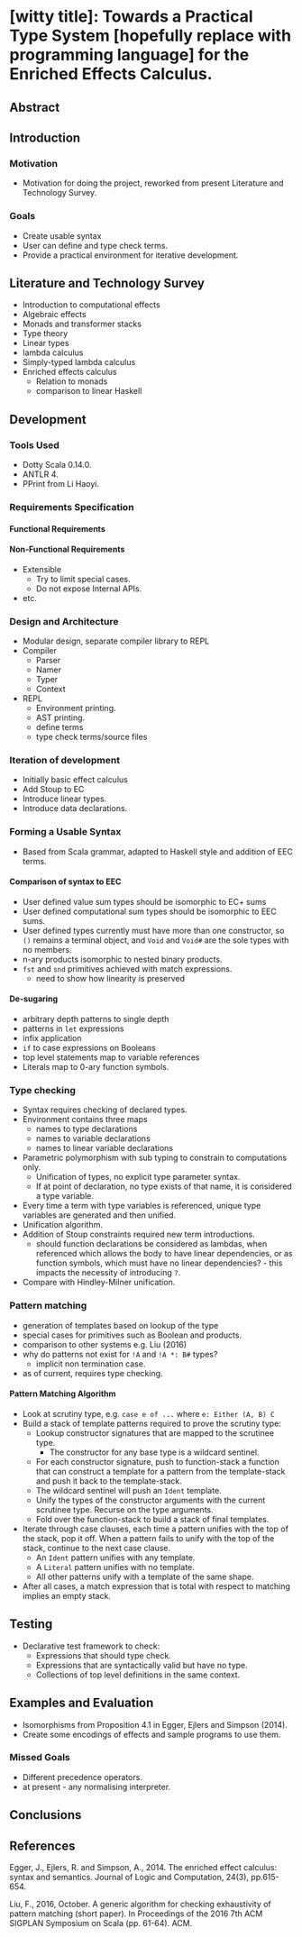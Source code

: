 # [witty title]: Towards a Practical Type System [hopefully replace with programming language] for the Enriched Effects Calculus.

## Abstract

## Introduction

### Motivation
* Motivation for doing the project, reworked from present Literature and Technology Survey.

### Goals
* Create usable syntax
* User can define and type check terms.
* Provide a practical environment for iterative development.

## Literature and Technology Survey
* Introduction to computational effects
* Algebraic effects
* Monads and transformer stacks
* Type theory
* Linear types
* lambda calculus
* Simply-typed lambda calculus
* Enriched effects calculus
  - Relation to monads
  - comparison to linear Haskell

## Development

### Tools Used
* Dotty Scala 0.14.0.
* ANTLR 4.
* PPrint from Li Haoyi.

### Requirements Specification

#### Functional Requirements

#### Non-Functional Requirements
* Extensible
  - Try to limit special cases.
  - Do not expose Internal APIs.
* etc.

### Design and Architecture
* Modular design, separate compiler library to REPL
* Compiler
  - Parser
  - Namer
  - Typer
  - Context
* REPL
  - Environment printing.
  - AST printing.
  - define terms
  - type check terms/source files

### Iteration of development
* Initially basic effect calculus
* Add Stoup to EC
* Introduce linear types.
* Introduce data declarations.

### Forming a Usable Syntax
* Based from Scala grammar, adapted to Haskell style and addition of EEC terms.

#### Comparison of syntax to EEC
  - User defined value sum types should be isomorphic to EC+ sums
  - User defined computational sum types should be isomorphic to EEC sums.
  - User defined types currently must have more than one constructor, so
    `()` remains a terminal object, and `Void` and `Void#` are the sole
    types with no members.
  - n-ary products isomorphic to nested binary products.
  - `fst` and `snd` primitives achieved with match expressions.
    - need to show how linearity is preserved

#### De-sugaring
  - arbitrary depth patterns to single depth
  - patterns in `let` expressions
  - infix application
  - `if` to case expressions on Booleans
  - top level statements map to variable references
  - Literals map to 0-ary function symbols.

### Type checking
* Syntax requires checking of declared types.
* Environment contains three maps
  - names to type declarations
  - names to variable declarations
  - names to linear variable declarations
* Parametric polymorphism with sub typing to constrain to computations only.
  - Unification of types, no explicit type parameter syntax.
  - If at point of declaration, no type exists of that name, it is considered
    a type variable.
* Every time a term with type variables is referenced, unique type variables 
  are generated and then unified.
* Unification algorithm.
* Addition of Stoup constraints required new term introductions.
  - should function declarations be considered as lambdas, when referenced
    which allows the body to have linear dependencies, or as function
    symbols, which must have no linear dependencies? - this impacts the
    necessity of introducing `?`.
* Compare with Hindley-Milner unification.

### Pattern matching
* generation of templates based on lookup of the type
* special cases for primitives such as Boolean and products.
* comparison to other systems e.g. Liu (2016)
* why do patterns not exist for `!A` and `!A *: B#` types?
  - implicit non termination case.
* as of current, requires type checking.

#### Pattern Matching Algorithm
* Look at scrutiny type, e.g. `case e of ...` where `e: Either (A, B) C`
* Build a stack of template patterns required to prove the
  scrutiny type:
  - Lookup constructor signatures that are mapped to the scrutinee type.
    - The constructor for any base type is a wildcard sentinel.
  - For each constructor signature, push to function-stack a function that
    can construct a template for a pattern from the template-stack and
    push it back to the template-stack.
  - The wildcard sentinel will push an `Ident` template.
  - Unify the types of the constructor arguments with
    the current scrutinee type. Recurse on the type arguments.
  - Fold over the function-stack to build a stack of final templates.
* Iterate through case clauses, each time a pattern unifies with the
  top of the stack, pop it off. When a pattern fails to unify with the top
  of the stack, continue to the next case clause.
  - An `Ident` pattern unifies with any template.
  - A `Literal` pattern unifies with no template.
  - All other patterns unify with a template of the same shape.
* After all cases, a match expression that is total with respect to matching
  implies an empty stack.

## Testing
* Declarative test framework to check:
  - Expressions that should type check.
  - Expressions that are syntactically valid but have no type.
  - Collections of top level definitions in the same context.

## Examples and Evaluation
* Isomorphisms from Proposition 4.1 in Egger, Ejlers and Simpson (2014).
* Create some encodings of effects and sample programs to use them.

### Missed Goals
* Different precedence operators.
* at present - any normalising interpreter.

## Conclusions

## References
Egger, J., Ejlers, R. and Simpson, A., 2014. The enriched effect calculus: syntax and semantics. Journal of Logic and Computation, 24(3), pp.615-654.

Liu, F., 2016, October. A generic algorithm for checking exhaustivity of pattern matching (short paper). In Proceedings of the 2016 7th ACM SIGPLAN Symposium on Scala (pp. 61-64). ACM.